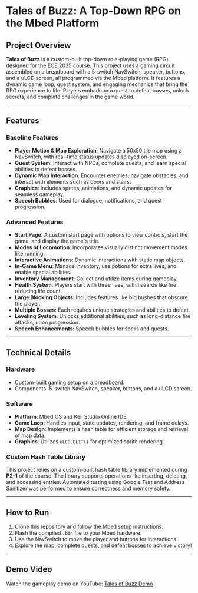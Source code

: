 # Tales of Buzz: A Top-Down RPG on the Mbed Platform

## Project Overview

**Tales of Buzz** is a custom-built top-down role-playing game (RPG) designed for the ECE 2035 course. This project uses a gaming circuit assembled on a breadboard with a 5-switch NavSwitch, speaker, buttons, and a uLCD screen, all programmed via the Mbed platform. It features a dynamic game loop, quest system, and engaging mechanics that bring the RPG experience to life. Players embark on a quest to defeat bosses, unlock secrets, and complete challenges in the game world.

---

## Features

### Baseline Features
- **Player Motion & Map Exploration**: Navigate a 50x50 tile map using a NavSwitch, with real-time status updates displayed on-screen.
- **Quest System**: Interact with NPCs, complete quests, and learn special abilities to defeat bosses.
- **Dynamic Map Interaction**: Encounter enemies, navigate obstacles, and interact with elements such as doors and stairs.
- **Graphics**: Includes sprites, animations, and dynamic updates for seamless gameplay.
- **Speech Bubbles**: Used for dialogue, notifications, and quest progression.

### Advanced Features
- **Start Page**: A custom start page with options to view controls, start the game, and display the game's title.
- **Modes of Locomotion**: Incorporates visually distinct movement modes like running.
- **Interactive Animations**: Dynamic interactions with static map objects.
- **In-Game Menu**: Manage inventory, use potions for extra lives, and enable special abilities.
- **Inventory Management**: Collect and utilize items during gameplay.
- **Health System**: Players start with three lives, with hazards like fire reducing life count.
- **Large Blocking Objects**: Includes features like big bushes that obscure the player.
- **Multiple Bosses**: Each requires unique strategies and abilities to defeat.
- **Leveling System**: Unlocks additional abilities, such as long-distance fire attacks, upon progression.
- **Speech Enhancements**: Speech bubbles for spells and quests.

---

## Technical Details

### Hardware
- Custom-built gaming setup on a breadboard.
- Components: 5-switch NavSwitch, speaker, buttons, and a uLCD screen.

### Software
- **Platform**: Mbed OS and Keil Studio Online IDE.
- **Game Loop**: Handles input, state updates, rendering, and frame delays.
- **Map Design**: Implements a hash table for efficient storage and retrieval of map data.
- **Graphics**: Utilizes `uLCD.BLIT()` for optimized sprite rendering.

### Custom Hash Table Library
This project relies on a custom-built hash table library implemented during **P2-1** of the course. The library supports operations like inserting, deleting, and accessing entries. Automated testing using Google Test and Address Sanitizer was performed to ensure correctness and memory safety.

---

## How to Run

1. Clone this repository and follow the Mbed setup instructions.
2. Flash the compiled `.bin` file to your Mbed hardware.
3. Use the NavSwitch to move the player and buttons for interactions.
4. Explore the map, complete quests, and defeat bosses to achieve victory!

---

## Demo Video

Watch the gameplay demo on YouTube: [Tales of Buzz Demo](https://youtu.be/uHxsupJkFI8)
